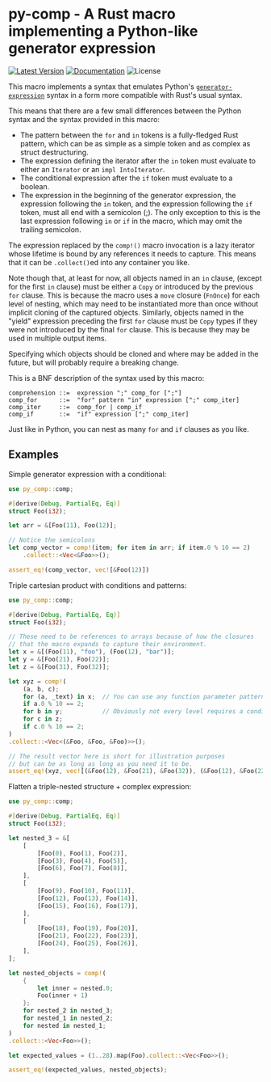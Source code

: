 # py-comp - A Rust macro implementing a Python-like generator expression

[![Latest Version]][crates.io] [![Documentation]][docs.rs] ![License]

[crates.io]: https://crates.io/crates/py-comp
[Latest Version]: https://img.shields.io/crates/v/py-comp.svg
[Documentation]: https://docs.rs/py-comp/badge.svg
[docs.rs]: https://docs.rs/py-comp
[License]: https://img.shields.io/crates/l/py-comp.svg

This macro implements a syntax that emulates Python's
[`generator-expression`] syntax in a form more compatible with Rust's
usual syntax.

This means that there are a few small differences between the Python syntax
and the syntax provided in this macro:

* The pattern between the `for` and `in` tokens is a fully-fledged
  Rust pattern, which can be as simple as a simple token and as complex
  as struct destructuring.
* The expression defining the iterator after the `in` token
  must  evaluate to either an `Iterator` or an `impl IntoIterator`.
* The conditional expression after the `if` token must evaluate to
  a boolean.
* The expression in the beginning of the generator expression,
  the expression following the `in` token, and the expression following
  the `if` token, must all end with a semicolon (;). The only exception
  to this is the last expression following `in` or `if` in the macro,
  which may omit the trailing semicolon.

The expression replaced by the `comp!()` macro invocation is a lazy
iterator whose lifetime is bound by any references it needs to capture.
This means that it can be `.collect()`ed into any container you like.

Note though that, at least for now, all objects named in an `in` clause,
(except for the first `in` clause) must be either a `Copy` or introduced by
the previous `for` clause. This is because the macro uses a `move` closure
(`FnOnce`) for each level of nesting, which may need to be instantiated
more than once without implicit cloning of the captured objects.
Similarly, objects named in the "yield" expression preceding the first
`for` clause must be `Copy` types if they were not introduced by the final
`for` clause. This is because they may be used in multiple output items.

Specifying which objects should be cloned and where may be added in the
future, but will probably require a breaking change.

This is a BNF description of the syntax used by this macro:

```bnf
comprehension ::=  expression ";" comp_for [";"]
comp_for      ::=  "for" pattern "in" expression [";" comp_iter]
comp_iter     ::=  comp_for | comp_if
comp_if       ::=  "if" expression [";" comp_iter]
```

Just like in Python, you can nest as many `for` and `if`
clauses as you like.

## Examples

Simple generator expression with a conditional:

```rust
use py_comp::comp;

#[derive(Debug, PartialEq, Eq)]
struct Foo(i32);

let arr = &[Foo(11), Foo(12)];

// Notice the semicolons
let comp_vector = comp!(item; for item in arr; if item.0 % 10 == 2)
    .collect::<Vec<&Foo>>();

assert_eq!(comp_vector, vec![&Foo(12)])
```

Triple cartesian product with conditions and patterns:

```rust
use py_comp::comp;

#[derive(Debug, PartialEq, Eq)]
struct Foo(i32);

// These need to be references to arrays because of how the closures
// that the macro expands to capture their environment.
let x = &[(Foo(11), "foo"), (Foo(12), "bar")];
let y = &[Foo(21), Foo(22)];
let z = &[Foo(31), Foo(32)];

let xyz = comp!(
    (a, b, c);
    for (a, _text) in x;  // You can use any function parameter pattern.
    if a.0 % 10 == 2;
    for b in y;           // Obviously not every level requires a conditional.
    for c in z;
    if c.0 % 10 == 2;
)
.collect::<Vec<(&Foo, &Foo, &Foo)>>();

// The result vector here is short for illustration purposes
// but can be as long as long as you need it to be.
assert_eq!(xyz, vec![(&Foo(12), &Foo(21), &Foo(32)), (&Foo(12), &Foo(22), &Foo(32))])
```

Flatten a triple-nested structure + complex expression:

```rust
use py_comp::comp;

#[derive(Debug, PartialEq, Eq)]
struct Foo(i32);

let nested_3 = &[
    [
        [Foo(0), Foo(1), Foo(2)],
        [Foo(3), Foo(4), Foo(5)],
        [Foo(6), Foo(7), Foo(8)],
    ],
    [
        [Foo(9), Foo(10), Foo(11)],
        [Foo(12), Foo(13), Foo(14)],
        [Foo(15), Foo(16), Foo(17)],
    ],
    [
        [Foo(18), Foo(19), Foo(20)],
        [Foo(21), Foo(22), Foo(23)],
        [Foo(24), Foo(25), Foo(26)],
    ],
];

let nested_objects = comp!(
    {
        let inner = nested.0;
        Foo(inner + 1)
    };
    for nested_2 in nested_3;
    for nested_1 in nested_2;
    for nested in nested_1;
)
.collect::<Vec<Foo>>();

let expected_values = (1..28).map(Foo).collect::<Vec<Foo>>();

assert_eq!(expected_values, nested_objects);
```

[`generator-expression`]: https://docs.python.org/3/reference/expressions.html#generator-expressions
